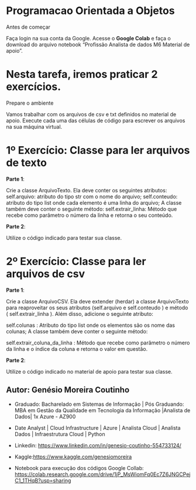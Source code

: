 # Programacao Orientada a Objetos

Antes de começar

Faça login na sua conta da Google. Acesse o **Google Colab** e faça o download do arquivo notebook “Profissão Analista de dados M6 Material de apoio”. 

# Nesta tarefa, iremos praticar 2 exercícios. 

Prepare o ambiente

Vamos trabalhar com os arquivos de csv e txt definidos no material de apoio. Execute cada uma das células de código para escrever os arquivos na sua máquina virtual.

# 1º Exercício: Classe para ler arquivos de texto

**Parte 1**: 

Crie a classe ArquivoTexto. Ela deve conter os seguintes atributos:
self.arquivo: atributo do tipo str com o nome do arquivo;
self.conteudo: atributo do tipo list onde cada elemento é uma linha do arquivo;
A classe também deve conter o seguinte método:
self.extrair_linha: Método que recebe como parâmetro o número da linha e retorna o seu conteúdo.

**Parte 2**: 

Utilize o código indicado para testar sua classe. 

# 2º Exercício: Classe para ler arquivos de csv

**Parte 1**:

Crie a classe ArquivoCSV. Ela deve extender (herdar) a classe ArquivoTexto para reaproveitar os seus atributos (self.arquivo e self.conteudo ) e método ( self.extrair_linha ). Além disso, adicione o seguinte atributo:

self.colunas : Atributo do tipo list onde os elementos são os nome das colunas;
A classe também deve conter o seguinte método:

self.extrair_coluna_da_linha : Método que recebe como parâmetro o número da linha e o índice da coluna e retorna o valor em questão.

**Parte 2**: 

Utilize o código indicado no material de apoio para testar sua classe. 

## Autor: Genésio Moreira Coutinho 
- Graduado: Bacharelado em Sistemas de Informação | Pós Graduando:  MBA em Gestão da Qualidade em Tecnologia da Informação |Analista de Dados| 1x Azure - AZ900
- Date Analyst | Cloud Infrastructure | Azure | Analista Cloud | Analista Dados | Infraestrutura Cloud | Python
- Linkedin: https://www.linkedin.com/in/genesio-coutinho-554733124/
- Kaggle:https://www.kaggle.com/genesiomoreira

- Notebook para execução dos códigos Google Collab: https://colab.research.google.com/drive/1jP_MsWiomFq0Ec7Z6JNGCPejC1_1THqB?usp=sharing
